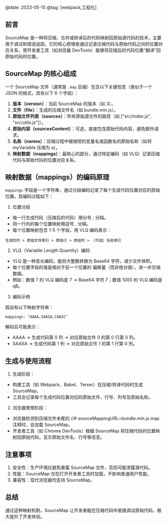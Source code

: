 @date: 2023-05-15
@tag: [webpack,工程化]

## 前言

SourceMap 是一种将压缩、合并或转译后的代码映射回原始源代码的技术，主要用于调试和错误追踪。它的核心原理是通过记录压缩代码与原始代码之间的位置对应关系，使开发者工具（如浏览器 DevTools）能够将压缩后的代码位置“翻译”回原始代码的位置。

## SourceMap 的核心组成

一个 SourceMap 文件（通常是 `.map` 后缀）包含以下关键信息（类似于一个 JSON 的格式，具有以下 6 个字段）：

1. **版本（version）**：当前 SourceMap 的版本（如 3）。
2. **文件（file）**：生成的压缩文件名（如 bundle.min.js）。
3. **原始文件列表（sources）**：所有原始源文件的路径（如 ["src/index.js", "src/utils.js"]）。
4. **原始内容（sourcesContent）**：可选，直接包含原始代码内容，避免额外请求。
5. **名称（names）**：压缩过程中被缩短的变量名或函数名的原始名称（如将 myVariable 压缩为 a）。
6. **映射数据（mappings）**：最核心的部分，通过特定编码（如 VLQ）记录压缩代码与原始代码的位置对应关系。

## 映射数据（mappings）的编码原理

`mappings` 字段是一个字符串，通过分段编码记录了每个生成代码位置对应的原始位置。其编码过程如下：

1. 位置分段

- 每一行生成代码（压缩后的代码）用分号 ; 分隔。
- 同一行内的每个位置映射用逗号 , 分隔。
- 每个位置映射包含 1-5 个字段，用 VLQ 编码表示：

```
生成的列 > 原始文件索引 > 原始行 > 原始列 > （可选）名称索引
```

2. VLQ（Variable Length Quantity）编码

- VLQ 是一种变长编码，能将大整数转换为 Base64 字符，减少文件体积。
- 每个位置字段的值是相对于前一个位置的 偏移量（而非绝对值），进一步压缩数据。
- 例如：数值 7 的 VLQ 编码是 7 → Base64 字符 7；数值 1000 的 VLQ 编码是 qB。

3. 编码示例

假设有以下映射字符串：

```
mappings: "AAAA,SAASA,CAASC"
```

解码后可能表示：

- AAAA → 生成代码第 0 列 → 对应原始文件 0 的第 0 行第 0 列。
- SAASA → 生成代码第 1 列 → 对应原始文件 1 的第 1 行第 0 列。

## 生成与使用流程

1. 生成阶段：

- 构建工具（如 Webpack、Babel、Terser）在压缩/转译代码时生成 SourceMap。
- 工具会记录每个生成代码位置对应的原始文件、行号、列号及原始名称。

2. 浏览器使用阶段：

- 浏览器检测到压缩文件末尾的 //# sourceMappingURL=bundle.min.js.map 注释时，会加载 SourceMap。
- 开发者工具（如 Chrome DevTools）根据 SourceMap 将压缩代码的位置映射回原始代码，显示原始文件名、行号等信息。

## 注意事项

1. 安全性：生产环境应避免暴露 SourceMap 文件，否则可能泄露源代码。
2. 性能：SourceMap 仅在打开开发者工具时加载，不影响普通用户性能。
3. 兼容性：现代浏览器均支持 SourceMap。

## 总结

通过这种映射机制，SourceMap 让开发者能在压缩代码中直接调试原始代码，极大提升了开发体验。
